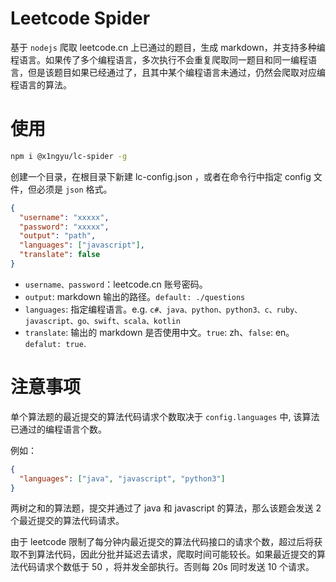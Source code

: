 # Leetcode Spider

基于 `nodejs` 爬取 leetcode.cn 上已通过的题目，生成 markdown，并支持多种编程语言。如果传了多个编程语言，多次执行不会重复爬取同一题目和同一编程语言，但是该题目如果已经通过了，且其中某个编程语言未通过，仍然会爬取对应编程语言的算法。

# 使用

```bash
npm i @x1ngyu/lc-spider -g
```

创建一个目录，在根目录下新建 lc-config.json ，或者在命令行中指定 config 文件，但必须是 `json` 格式。

```json
{
  "username": "xxxxx",
  "password": "xxxxx",
  "output": "path",
  "languages": ["javascript"],
  "translate": false
}
```

- `username、password`：leetcode.cn 账号密码。
- `output`: markdown 输出的路径。`default: ./questions`
- `languages`: 指定编程语言。e.g. `c#、java、python、python3、c、ruby、javascript、go、swift、scala、kotlin`
- `translate`: 输出的 markdown 是否使用中文。`true`: zh、`false`: en。 `defalut: true`.

# 注意事项

单个算法题的最近提交的算法代码请求个数取决于 `config.languages` 中, 该算法已通过的编程语言个数。

例如：

```json
{
  "languages": ["java", "javascript", "python3"]
}
```

两树之和的算法题，提交并通过了 java 和 javascript 的算法，那么该题会发送 2 个最近提交的算法代码请求。

由于 leetcode 限制了每分钟内最近提交的算法代码接口的请求个数，超过后将获取不到算法代码，因此分批并延迟去请求，爬取时间可能较长。如果最近提交的算法代码请求个数低于 50 ，将并发全部执行。否则每 20s 同时发送 10 个请求。
